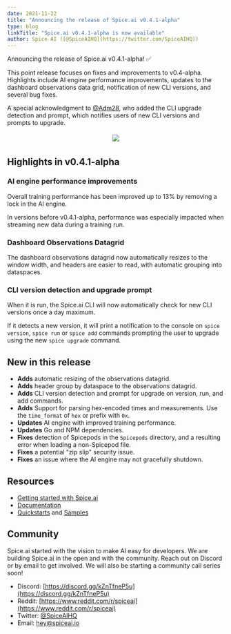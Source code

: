 ```yaml
---
date: 2021-11-22
title: "Announcing the release of Spice.ai v0.4.1-alpha"
type: blog
linkTitle: "Spice.ai v0.4.1-alpha is now available"
author: Spice AI ([@SpiceAIHQ](https://twitter.com/SpiceAIHQ))
---
```


Announcing the release of Spice.ai v0.4.1-alpha! ✅

This point release focuses on fixes and improvements to v0.4-alpha. Highlights include AI engine performance improvements, updates to the dashboard observations data grid, notification of new CLI versions, and several bug fixes.

A special acknowledgment to [@Adm28](https://github.com/Adm28), who added the CLI upgrade detection and prompt, which notifies users of new CLI versions and prompts to upgrade.

<div style="display: flex; justify-content: center; padding: 5px;">
  <div style="display: flex; flex-direction: column;">
    <img style="max-width: 400px;" src="https://user-images.githubusercontent.com/80174/142554217-816a2018-464d-4170-94c5-2b9a91d5a522.png" />
  </div>
</div>

## Highlights in v0.4.1-alpha

### AI engine performance improvements

Overall training performance has been improved up to 13% by removing a lock in the AI engine.

In versions before v0.4.1-alpha, performance was especially impacted when streaming new data during a training run.

### Dashboard Observations Datagrid

The dashboard observations datagrid now automatically resizes to the window width, and headers are easier to read, with automatic grouping into dataspaces.

### CLI version detection and upgrade prompt

When it is run, the Spice.ai CLI will now automatically check for new CLI versions once a day maximum.

If it detects a new version, it will print a notification to the console on `spice version`, `spice run` or `spice add` commands prompting the user to upgrade using the new `spice upgrade` command.

## New in this release

- **Adds** automatic resizing of the observations datagrid.
- **Adds** header group by dataspace to the observations datagrid.
- **Adds** CLI version detection and prompt for upgrade on version, run, and add commands.
- **Adds** Support for parsing hex-encoded times and measurements. Use the `time_format` of `hex` or prefix with `0x`.
- **Updates** AI engine with improved training performance.
- **Updates** Go and NPM dependencies.
- **Fixes** detection of Spicepods in the `Spicepods` directory, and a resulting error when loading a non-Spicepod file.
- **Fixes** a potential "zip slip" security issue.
- **Fixes** an issue where the AI engine may not gracefully shutdown.

## Resources

- [Getting started with Spice.ai](https://docs.spiceai.org/getting-started/)
- [Documentation](https://docs.spiceai.org/)
- [Quickstarts](https://github.com/spiceai/quickstarts/blob/trunk/README.md) and [Samples](https://github.com/spiceai/samples/blob/trunk/README.md)

## Community

Spice.ai started with the vision to make AI easy for developers. We are building Spice.ai in the open and with the community. Reach out on Discord or by email to get involved. We will also be starting a community call series soon!

- Discord: [https://discord.gg/kZnTfneP5u](https://discord.gg/kZnTfneP5u)
- Reddit: [https://www.reddit.com/r/spiceai](https://www.reddit.com/r/spiceai)
- Twitter: [@SpiceAIHQ](https://twitter.com/spiceaihq)
- Email: [hey@spiceai.io](mailto:hey@spiceai.io)
